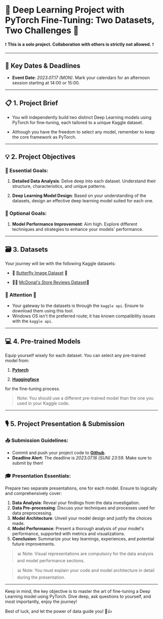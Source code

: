 # 🚀 Deep Learning Project with PyTorch Fine-Tuning: Two Datasets, Two Challenges 🎯

❗ **This is a solo project. Collaboration with others is strictly not allowed.** ❗

---

## 📅 Key Dates & Deadlines

- **Event Date**: *2023.07.17 (MON)*. Mark your calendars for an afternoon session starting at 14:00 or 15:00.

---

## 📋 1. Project Brief

- You will independently build two distinct Deep Learning models using PyTorch for fine-tuning, each tailored to a unique Kaggle dataset.

- Although you have the freedom to select any model, remember to keep the core framework as PyTorch.

---

## 💡 2. Project Objectives

### 🔑 Essential Goals:

1. **Detailed Data Analysis**: Delve deep into each dataset. Understand their structure, characteristics, and unique patterns.

2. **Deep Learning Model Design**: Based on your understanding of the datasets, design an effective deep learning model suited for each one.

### 🏹 Optional Goals:

1. **Model Performance Improvement**: Aim high. Explore different techniques and strategies to enhance your models' performance.
---

## 🗃️ 3. Datasets

Your journey will be with the following Kaggle datasets:

- 🦋 [Butterfly Image Dataset](https://www.kaggle.com/datasets/phucthaiv02/butterfly-image-classification?select=train) 📸 

- 🍔🍟 [McDonal's Store Reviews Dataset](https://www.kaggle.com/datasets/nelgiriyewithana/mcdonalds-store-reviews)📝

### 🚧 Attention 🚧

- Your gateway to the datasets is through the `kaggle api`. Ensure to download them using this tool.
- Windows OS isn't the preferred route; it has known compatibility issues with the `kaggle api`.

---

## 💻 4. Pre-trained Models

Equip yourself wisely for each dataset. You can select any pre-trained model from:

1. [**Pytorch**](https://pytorch.org/vision/stable/models.html)

2. [**Huggingface**](https://huggingface.co/models)

for the fine-tuning process.

> Note: You should use a different pre-trained model than the one you used in your Kaggle code.

---

## 🎙️ 5. Project Presentation & Submission

### 📥 Submission Guidelines:

- Commit and push your project code to [**Github**](www.github.com).
- **Deadline Alert**: The deadline is *2023.07.16 (SUN) 23:59*. Make sure to submit by then!

### 🎓 Presentation Essentials:

Prepare two separate presentations, one for each model. Ensure to logically and comprehensively cover:

1. **Data Analysis**: Reveal your findings from the data investigation.
2. **Data Pre-processing**: Discuss your techniques and processes used for data preprocessing.
3. **Model Architecture**: Unveil your model design and justify the choices made.
4. **Model Performance**: Present a thorough analysis of your model's performance, supported with metrics and visualizations.
5. **Conclusion**: Summarize your key learnings, experiences, and potential future improvements.

> 📊 Note: Visual representations are compulsory for the data analysis and model performance sections.

> 📊 Note: You must explain your code and model architecture in detail during the presentation.

---

Keep in mind, the key objective is to master the art of fine-tuning a Deep Learning model using PyTorch. Dive deep, ask questions to yourself, and most importantly, enjoy the journey!

Best of luck, and let the power of data guide you! 🌟👍